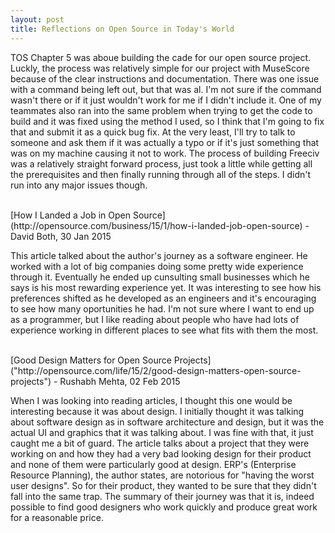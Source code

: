 ```yaml
---
layout: post
title: Reflections on Open Source in Today's World 
---
```

   
TOS Chapter 5 was aboue building the cade for our open source project. Luckly, the process was relatively simple for our project with MuseScore because of the clear instructions and documentation. There was one issue with a command being left out, but that was al. I'm not sure if the command wasn't there or if it just wouldn't work for me if I didn't include it. One of my teammates also ran into the same problem when trying to get the code to build and it was fixed using the method I used, so I think that I'm going to fix that and submit it as a quick bug fix. At the very least, I'll try to talk to someone and ask them if it was actually a typo or if it's just something that was on my machine causing it not to work. The process of building Freeciv was a relatively straight forward process, just took a little while getting all the prerequisites and then finally running through all of the steps. I didn't run into any major issues though.

<br/>
[How I Landed a Job in Open Source](http://opensource.com/business/15/1/how-i-landed-job-open-source) - David Both, 30 Jan 2015

This article talked about the author's journey as a software engineer. He worked with a lot of big companies doing some pretty wide experience through it. Eventually he ended up cunsulting small businesses which he says is his most rewarding experience yet. It was interesting to see how his preferences shifted as he developed as an engineers and it's encouraging to see how many oportunities he had. I'm not sure where I want to end up as a programmer, but I like reading about people who have had lots of experience working in different places to see what fits with them the most.

<br/>
[Good Design Matters for Open Source Projects]("http://opensource.com/life/15/2/good-design-matters-open-source-projects") - Rushabh Mehta, 02 Feb 2015 

When I was looking into reading articles, I thought this one would be interesting because it was about design. I initially thought it was talking about software design as in software architecture and design, but it was the actual UI and graphics that it was talking about. I was fine with that, it just caught me a bit of guard. The article talks about a project that they were working on and how they had a very bad looking design for their product and none of them were particularly good at design. ERP's (Enterprise Resource Planning), the author states, are notorious for "having the worst user designs". So for their product, they wanted to be sure that they didn't fall into the same trap. The summary of their journey was that it is, indeed possible to find good designers who work quickly and produce great work for a reasonable price.

